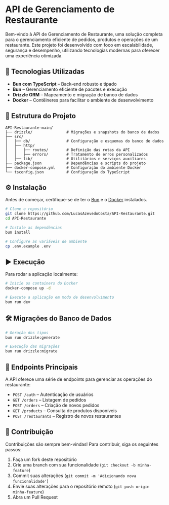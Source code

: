 # API de Gerenciamento de Restaurante

Bem-vindo à API de Gerenciamento de Restaurante, uma solução completa para o gerenciamento eficiente de pedidos, produtos e operações de um restaurante. Este projeto foi desenvolvido com foco em escalabilidade, segurança e desempenho, utilizando tecnologias modernas para oferecer uma experiência otimizada.

## 🚀 Tecnologias Utilizadas

- **Bun com TypeScript** – Back-end robusto e tipado
- **Bun** – Gerenciamento eficiente de pacotes e execução
- **Drizzle ORM** – Mapeamento e migração de banco de dados
- **Docker** – Contêineres para facilitar o ambiente de desenvolvimento

## 📂 Estrutura do Projeto

```
API-Restaurante-main/
├── drizzle/               # Migrações e snapshots do banco de dados
├── src/
│   ├── db/                # Configuração e esquemas do banco de dados
│   ├── http/
│   │   ├── routes/        # Definição das rotas da API
│   │   ├── errors/        # Tratamento de erros personalizados
│   ├── lib/               # Utilitários e serviços auxiliares
├── package.json           # Dependências e scripts do projeto
├── docker-compose.yml     # Configuração do ambiente Docker
└── tsconfig.json          # Configuração do TypeScript
```

## ⚙️ Instalação

Antes de começar, certifique-se de ter o [Bun](https://bun.sh/) e o [Docker](https://www.docker.com/) instalados.

```bash
# Clone o repositório
git clone https://github.com/LucasAzevedoCosta/API-Restaurante.git
cd API-Restaurante

# Instale as dependências
bun install

# Configure as variáveis de ambiente
cp .env.example .env
```

## ▶️ Execução

Para rodar a aplicação localmente:

```bash
# Inicie os containers do Docker
docker-compose up -d

# Execute a aplicação em modo de desenvolvimento
bun run dev
```

## 🛠️ Migrações do Banco de Dados

```bash
# Geração dos tipos
bun run drizzle:generate

# Execução das migrações
bun run drizzle:migrate
```

## 📡 Endpoints Principais

A API oferece uma série de endpoints para gerenciar as operações do restaurante:

- `POST /auth` – Autenticação de usuários
- `GET /orders` – Listagem de pedidos
- `POST /orders` – Criação de novos pedidos
- `GET /products` – Consulta de produtos disponíveis
- `POST /restaurants` – Registro de novos restaurantes

## 🤝 Contribuição

Contribuições são sempre bem-vindas! Para contribuir, siga os seguintes passos:

1. Faça um fork deste repositório
2. Crie uma branch com sua funcionalidade (`git checkout -b minha-feature`)
3. Commit suas alterações (`git commit -m 'Adicionando nova funcionalidade'`)
4. Envie suas alterações para o repositório remoto (`git push origin minha-feature`)
5. Abra um Pull Request
